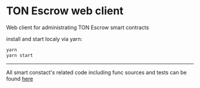 # TON Escrow web client

Web client for administrating TON Escrow smart contracts

install and start localy via yarn:

```sh
yarn
yarn start
```

---

All smart constact's related code including func sources and tests can be found [here](https://github.com/elsvv/ton-escrow-smc)
